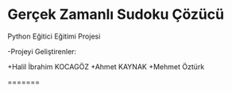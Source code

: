 
# Gerçek Zamanlı Sudoku Çözücü
Python Eğitici Eğitimi Projesi

-Projeyi Geliştirenler: 

+Halil İbrahim KOCAGÖZ
+Ahmet KAYNAK
+Mehmet Öztürk

=======
